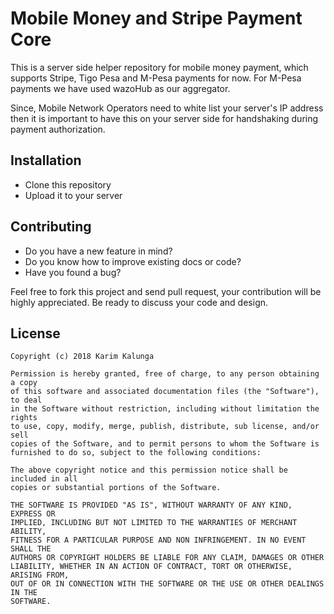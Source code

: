 # Mobile Money and Stripe Payment Core
<p>
This is a server side helper repository for mobile money payment, which supports Stripe, Tigo Pesa and M-Pesa payments for now. For M-Pesa payments we have used wazoHub as our aggregator. 
</p>
<p>
Since, Mobile Network Operators need to white list your server's IP address then it is important to have this on your server side for handshaking during payment authorization.
</p>

## Installation <a name="installation"></a>
* Clone this repository
* Upload it to your server

## Contributing <a name="contribute"></a>
* Do you have a new feature in mind?
* Do you know how to improve existing docs or code?
* Have you found a bug?

Feel free to fork this project and send pull request, your contribution will be highly appreciated. Be ready to discuss your code and design.

## License <a name="license"></a>

    Copyright (c) 2018 Karim Kalunga

    Permission is hereby granted, free of charge, to any person obtaining a copy
    of this software and associated documentation files (the "Software"), to deal
    in the Software without restriction, including without limitation the rights
    to use, copy, modify, merge, publish, distribute, sub license, and/or sell
    copies of the Software, and to permit persons to whom the Software is
    furnished to do so, subject to the following conditions:

    The above copyright notice and this permission notice shall be included in all
    copies or substantial portions of the Software.

    THE SOFTWARE IS PROVIDED "AS IS", WITHOUT WARRANTY OF ANY KIND, EXPRESS OR
    IMPLIED, INCLUDING BUT NOT LIMITED TO THE WARRANTIES OF MERCHANT ABILITY,
    FITNESS FOR A PARTICULAR PURPOSE AND NON INFRINGEMENT. IN NO EVENT SHALL THE
    AUTHORS OR COPYRIGHT HOLDERS BE LIABLE FOR ANY CLAIM, DAMAGES OR OTHER
    LIABILITY, WHETHER IN AN ACTION OF CONTRACT, TORT OR OTHERWISE, ARISING FROM,
    OUT OF OR IN CONNECTION WITH THE SOFTWARE OR THE USE OR OTHER DEALINGS IN THE
    SOFTWARE.
